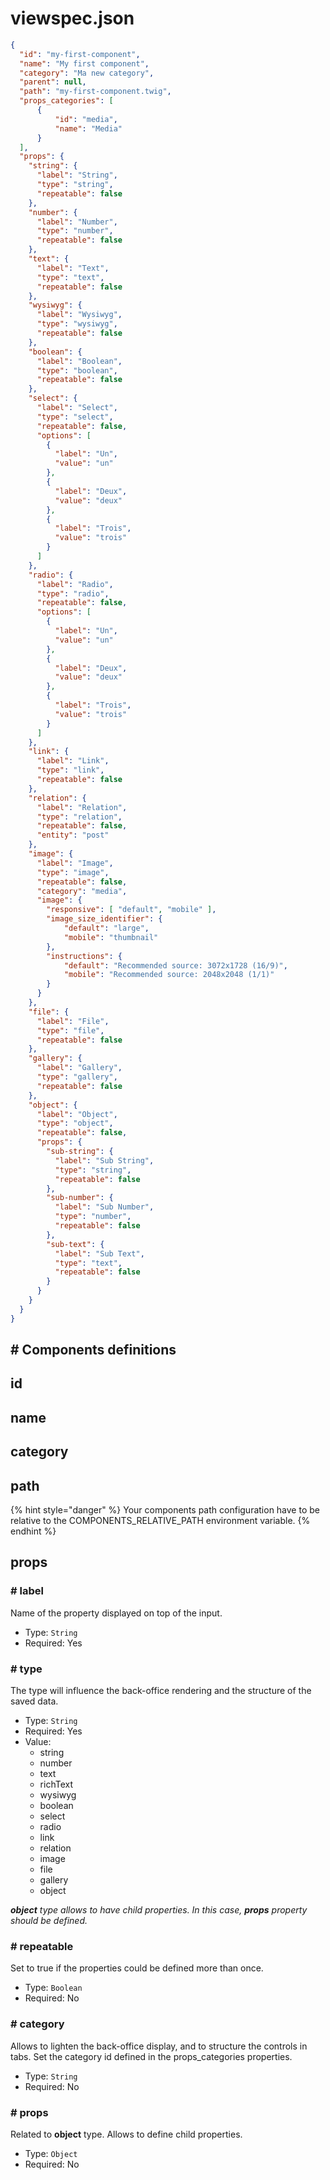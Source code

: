 # viewspec.json

```json
{
  "id": "my-first-component",
  "name": "My first component",
  "category": "Ma new category",
  "parent": null,
  "path": "my-first-component.twig",
  "props_categories": [
      {
          "id": "media",
          "name": "Media"
      }
  ],
  "props": {
    "string": {
      "label": "String",
      "type": "string",
      "repeatable": false
    },
    "number": {
      "label": "Number",
      "type": "number",
      "repeatable": false
    },
    "text": {
      "label": "Text",
      "type": "text",
      "repeatable": false
    },
    "wysiwyg": {
      "label": "Wysiwyg",
      "type": "wysiwyg",
      "repeatable": false
    },
    "boolean": {
      "label": "Boolean",
      "type": "boolean",
      "repeatable": false
    },
    "select": {
      "label": "Select",
      "type": "select",
      "repeatable": false,
      "options": [
        {
          "label": "Un",
          "value": "un"
        },
        {
          "label": "Deux",
          "value": "deux"
        },
        {
          "label": "Trois",
          "value": "trois"
        }
      ]
    },
    "radio": {
      "label": "Radio",
      "type": "radio",
      "repeatable": false,
      "options": [
        {
          "label": "Un",
          "value": "un"
        },
        {
          "label": "Deux",
          "value": "deux"
        },
        {
          "label": "Trois",
          "value": "trois"
        }
      ]
    },
    "link": {
      "label": "Link",
      "type": "link",
      "repeatable": false
    },
    "relation": {
      "label": "Relation",
      "type": "relation",
      "repeatable": false,
      "entity": "post"
    },
    "image": {
      "label": "Image",
      "type": "image",
      "repeatable": false,
      "category": "media",
      "image": {
        "responsive": [ "default", "mobile" ],
        "image_size_identifier": {
            "default": "large",
            "mobile": "thumbnail"
        },
        "instructions": {
            "default": "Recommended source: 3072x1728 (16/9)",
            "mobile": "Recommended source: 2048x2048 (1/1)"
        }
      }
    },
    "file": {
      "label": "File",
      "type": "file",
      "repeatable": false
    },
    "gallery": {
      "label": "Gallery",
      "type": "gallery",
      "repeatable": false
    },
    "object": {
      "label": "Object",
      "type": "object",
      "repeatable": false,
      "props": {
        "sub-string": {
          "label": "Sub String",
          "type": "string",
          "repeatable": false
        },
        "sub-number": {
          "label": "Sub Number",
          "type": "number",
          "repeatable": false
        },
        "sub-text": {
          "label": "Sub Text",
          "type": "text",
          "repeatable": false
        }
      }
    }
  }
} 
```



## # Components definitions

## **id**

## name

## **category**

## path

{% hint style="danger" %}
Your components path configuration have to be relative to the COMPONENTS\_RELATIVE\_PATH environment variable.
{% endhint %}

## props

### **# label**

Name of the property displayed on top of the input.

* Type: `String`
* Required: Yes

### **# type**

The type will influence the back-office rendering and the structure of the saved data.

* Type: `String`
* Required: Yes
* Value:
  * string
  * number
  * text
  * richText
  * wysiwyg
  * boolean
  * select
  * radio
  * link
  * relation
  * image
  * file
  * gallery
  * object

_**object** type allows to have child properties._ _In this case, **props** property should be defined._

### **# repeatable**

Set to true if the properties could be defined more than once.

* Type: `Boolean`
* Required: No

### **# category**

Allows to lighten the back-office display, and to structure the controls in tabs. Set the category id defined in the props\_categories properties.

* Type: `String`
* Required: No

### **# props**

Related to **object** type. Allows to define child properties.

* Type: `Object`
* Required: No
